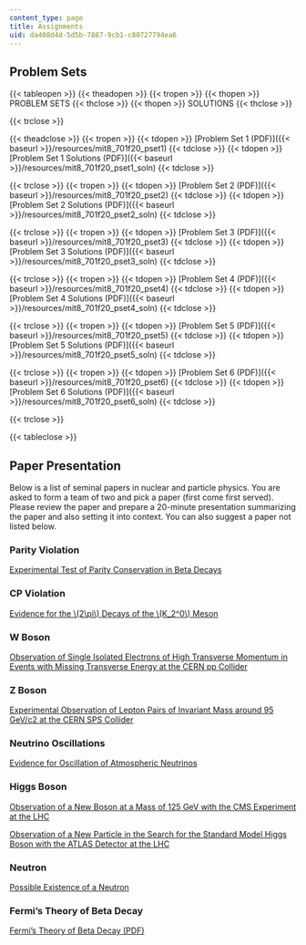 ```yaml
---
content_type: page
title: Assignments
uid: da408d4d-5d5b-7887-9cb1-c80727794ea6
---
```


Problem Sets
------------

{{< tableopen >}}
{{< theadopen >}}
{{< tropen >}}
{{< thopen >}}
PROBLEM SETS
{{< thclose >}}
{{< thopen >}}
SOLUTIONS
{{< thclose >}}

{{< trclose >}}

{{< theadclose >}}
{{< tropen >}}
{{< tdopen >}}
[Problem Set 1 (PDF)]({{< baseurl >}}/resources/mit8_701f20_pset1)
{{< tdclose >}}
{{< tdopen >}}
[Problem Set 1 Solutions (PDF)]({{< baseurl >}}/resources/mit8_701f20_pset1_soln)
{{< tdclose >}}

{{< trclose >}}
{{< tropen >}}
{{< tdopen >}}
[Problem Set 2 (PDF)]({{< baseurl >}}/resources/mit8_701f20_pset2)
{{< tdclose >}}
{{< tdopen >}}
[Problem Set 2 Solutions (PDF)]({{< baseurl >}}/resources/mit8_701f20_pset2_soln)
{{< tdclose >}}

{{< trclose >}}
{{< tropen >}}
{{< tdopen >}}
[Problem Set 3 (PDF)]({{< baseurl >}}/resources/mit8_701f20_pset3)
{{< tdclose >}}
{{< tdopen >}}
[Problem Set 3 Solutions (PDF)]({{< baseurl >}}/resources/mit8_701f20_pset3_soln)
{{< tdclose >}}

{{< trclose >}}
{{< tropen >}}
{{< tdopen >}}
[Problem Set 4 (PDF)]({{< baseurl >}}/resources/mit8_701f20_pset4)
{{< tdclose >}}
{{< tdopen >}}
[Problem Set 4 Solutions (PDF)]({{< baseurl >}}/resources/mit8_701f20_pset4_soln)
{{< tdclose >}}

{{< trclose >}}
{{< tropen >}}
{{< tdopen >}}
[Problem Set 5 (PDF)]({{< baseurl >}}/resources/mit8_701f20_pset5)
{{< tdclose >}}
{{< tdopen >}}
[Problem Set 5 Solutions (PDF)]({{< baseurl >}}/resources/mit8_701f20_pset5_soln)
{{< tdclose >}}

{{< trclose >}}
{{< tropen >}}
{{< tdopen >}}
[Problem Set 6 (PDF)]({{< baseurl >}}/resources/mit8_701f20_pset6)
{{< tdclose >}}
{{< tdopen >}}
[Problem Set 6 Solutions (PDF)]({{< baseurl >}}/resources/mit8_701f20_pset6_soln)
{{< tdclose >}}

{{< trclose >}}

{{< tableclose >}}

Paper Presentation
------------------

Below is a list of seminal papers in nuclear and particle physics. You are asked to form a team of two and pick a paper (first come first served). Please review the paper and prepare a 20-minute presentation summarizing the paper and also setting it into context. You can also suggest a paper not listed below.

### Parity Violation

[Experimental Test of Parity Conservation in Beta Decays](https://journals.aps.org/pr/abstract/10.1103/PhysRev.105.1413)

### CP Violation

[Evidence for the \\(2\\pi\\) Decays of the \\(K\_2^0\\) Meson](https://journals.aps.org/prl/abstract/10.1103/PhysRevLett.13.138)

### W Boson

[Observation of Single Isolated Electrons of High Transverse Momentum in Events with Missing Transverse Energy at the CERN pp Collider](https://www.sciencedirect.com/science/article/pii/0370269383916052?via%3Dihub)

### Z Boson

[Experimental Observation of Lepton Pairs of Invariant Mass around 95 GeV/c2 at the CERN SPS Collider](https://www.sciencedirect.com/science/article/pii/0370269383901880?via%3Dihub)

### Neutrino Oscillations

[Evidence for Oscillation of Atmospheric Neutrinos](https://journals.aps.org/prl/abstract/10.1103/PhysRevLett.81.1562)

### Higgs Boson

[Observation of a New Boson at a Mass of 125 GeV with the CMS Experiment at the LHC](https://www.sciencedirect.com/science/article/pii/S0370269312008581?via%3Dihub)

[Observation of a New Particle in the Search for the Standard Model Higgs Boson with the ATLAS Detector at the LHC](https://www.sciencedirect.com/science/article/pii/S037026931200857X?via%3Dihub)

### Neutron

[Possible Existence of a Neutron](https://www.nature.com/articles/129312a0)

### Fermi’s Theory of Beta Decay

[Fermi’s Theory of Beta Decay (PDF)](https://arxiv.org/ftp/arxiv/papers/1803/1803.07147.pdf)